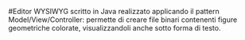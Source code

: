 #Editor WYSIWYG scritto in Java realizzato applicando il pattern Model/View/Controller: permette di creare file binari contenenti figure geometriche colorate, visualizzandoli anche sotto forma di testo.
